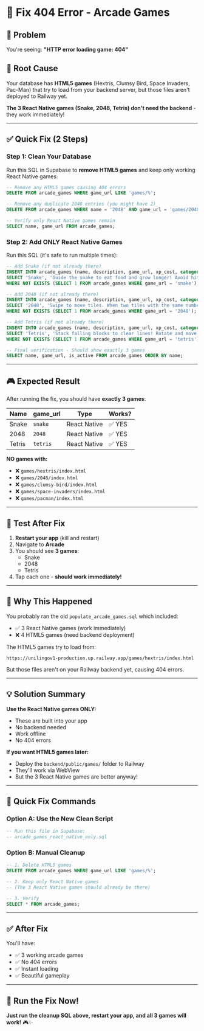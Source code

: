 # 🔧 Fix 404 Error - Arcade Games

## 🚨 Problem

You're seeing: **"HTTP error loading game: 404"**

## 🎯 Root Cause

Your database has **HTML5 games** (Hextris, Clumsy Bird, Space Invaders, Pac-Man) that try to load from your backend server, but those files aren't deployed to Railway yet.

**The 3 React Native games (Snake, 2048, Tetris) don't need the backend** - they work immediately!

---

## ✅ Quick Fix (2 Steps)

### **Step 1: Clean Your Database**

Run this SQL in Supabase to **remove HTML5 games** and keep only working React Native games:

```sql
-- Remove any HTML5 games causing 404 errors
DELETE FROM arcade_games WHERE game_url LIKE 'games/%';

-- Remove any duplicate 2048 entries (you might have 2)
DELETE FROM arcade_games WHERE name = '2048' AND game_url = 'games/2048/index.html';

-- Verify only React Native games remain
SELECT name, game_url FROM arcade_games;
```

### **Step 2: Add ONLY React Native Games**

Run this SQL (it's safe to run multiple times):

```sql
-- Add Snake (if not already there)
INSERT INTO arcade_games (name, description, game_url, xp_cost, category, difficulty, is_active)
SELECT 'Snake', 'Guide the snake to eat food and grow longer! Avoid hitting walls or yourself.', 'snake', 0, 'classic', 'easy', true
WHERE NOT EXISTS (SELECT 1 FROM arcade_games WHERE game_url = 'snake');

-- Add 2048 (if not already there)
INSERT INTO arcade_games (name, description, game_url, xp_cost, category, difficulty, is_active)
SELECT '2048', 'Swipe to move tiles. When two tiles with the same number touch, they merge into one!', '2048', 0, 'puzzle', 'medium', true
WHERE NOT EXISTS (SELECT 1 FROM arcade_games WHERE game_url = '2048');

-- Add Tetris (if not already there)
INSERT INTO arcade_games (name, description, game_url, xp_cost, category, difficulty, is_active)
SELECT 'Tetris', 'Stack falling blocks to clear lines! Rotate and move pieces to create complete rows.', 'tetris', 0, 'puzzle', 'medium', true
WHERE NOT EXISTS (SELECT 1 FROM arcade_games WHERE game_url = 'tetris');

-- Final verification - Should show exactly 3 games
SELECT name, game_url, is_active FROM arcade_games ORDER BY name;
```

---

## 🎮 Expected Result

After running the fix, you should have **exactly 3 games**:

| Name | game_url | Type | Works? |
|------|----------|------|--------|
| Snake | `snake` | React Native | ✅ YES |
| 2048 | `2048` | React Native | ✅ YES |
| Tetris | `tetris` | React Native | ✅ YES |

**NO games with:**
- ❌ `games/hextris/index.html`
- ❌ `games/2048/index.html`
- ❌ `games/clumsy-bird/index.html`
- ❌ `games/space-invaders/index.html`
- ❌ `games/pacman/index.html`

---

## 🧪 Test After Fix

1. **Restart your app** (kill and restart)
2. Navigate to **Arcade**
3. You should see **3 games**:
   - Snake
   - 2048
   - Tetris
4. Tap each one - **should work immediately!**

---

## 🤔 Why This Happened

You probably ran the old `populate_arcade_games.sql` which included:
- ✅ 3 React Native games (work immediately)
- ❌ 4 HTML5 games (need backend deployment)

The HTML5 games try to load from:
```
https://unilingov1-production.up.railway.app/games/hextris/index.html
```

But those files aren't on your Railway backend yet, causing 404 errors.

---

## 💡 Solution Summary

**Use the React Native games ONLY:**
- These are built into your app
- No backend needed
- Work offline
- No 404 errors

**If you want HTML5 games later:**
- Deploy the `backend/public/games/` folder to Railway
- They'll work via WebView
- But the 3 React Native games are better anyway!

---

## 🚀 Quick Fix Commands

### **Option A: Use the New Clean Script**
```sql
-- Run this file in Supabase:
-- arcade_games_react_native_only.sql
```

### **Option B: Manual Cleanup**
```sql
-- 1. Delete HTML5 games
DELETE FROM arcade_games WHERE game_url LIKE 'games/%';

-- 2. Keep only React Native games
-- (The 3 React Native games should already be there)

-- 3. Verify
SELECT * FROM arcade_games;
```

---

## ✅ After Fix

You'll have:
- ✅ 3 working arcade games
- ✅ No 404 errors
- ✅ Instant loading
- ✅ Beautiful gameplay

---

## 🎊 Run the Fix Now!

**Just run the cleanup SQL above, restart your app, and all 3 games will work!** 🎮✨

